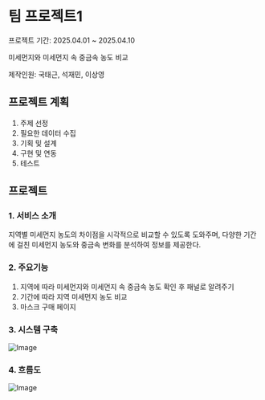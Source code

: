 # 팀 프로젝트1
프로젝트 기간: 2025.04.01 ~ 2025.04.10

미세먼지와 미세먼지 속 중금속 농도 비교

제작인원: 국태근, 석재민, 이상영

## 프로젝트 계획
1. 주제 선정
2. 필요한 데이터 수집
3. 기획 및 설계
4. 구현 및 연동
5. 테스트

## 프로젝트
### 1. 서비스 소개
지역별 미세먼지 농도의 차이점을 시각적으로 비교할 수 있도록 도와주며, 다양한 기간에 걸친 미세먼지 농도와 중금속 변화를 분석하여 정보를 제공한다.

### 2. 주요기능
1. 지역에 따라 미세먼지와 미세먼지 속 중금속 농도 확인 후 패널로 알려주기
2. 기간에 따라 지역 미세먼지 농도 비교
3. 마스크 구매 페이지

### 3. 시스템 구축
![Image](https://github.com/user-attachments/assets/d4c1f67b-b987-45de-bd8a-d426a06a115a)

### 4. 흐름도
![Image](https://github.com/user-attachments/assets/9cd1abf5-6c77-44fa-bd97-ae05f240498e)
